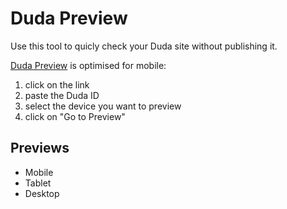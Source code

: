 # Duda Preview

Use this tool to quicly check your Duda site without publishing it.

[Duda Preview](https://spotzerdesign.github.io/duda-preview/) is optimised for mobile: 
1. click on the link
2. paste the Duda ID
3. select the device you want to preview
4. click on "Go to Preview"

## Previews

- Mobile
- Tablet
- Desktop
